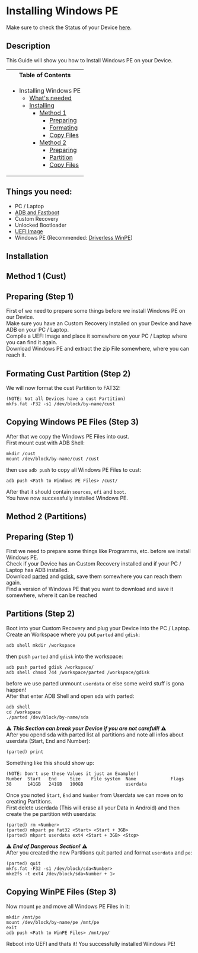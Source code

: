 # Installing Windows PE

Make sure to check the Status of your Device [here](https://github.com/Robotix22/MU-Qcom/blob/main/Status.md).

## Description

This Guide will show you how to Install Windows PE on your Device.

<table>
<tr><th>Table of Contents</th></th>
<tr><td>
  
- Installing Windows PE
    - [What's needed](https://github.com/Robotix22/MU-Qcom-Guides/blob/main/General/WinPE.md#things-you-need)
    - [Installing](https://github.com/Robotix22/MU-Qcom-Guides/blob/main/General/WinPE.md#installation)
        - [Method 1](https://github.com/Robotix22/MU-Qcom-Guides/blob/main/General/WinPE.md#method-1-cust)
            - [Preparing](https://github.com/Robotix22/MU-Qcom-Guides/blob/main/General/WinPE.md#preparing-step-1)
            - [Formating](https://github.com/Robotix22/MU-Qcom-Guides/blob/main/General/WinPE.md#formating-cust-partition-step-2)
            - [Copy Files](https://github.com/Robotix22/MU-Qcom-Guides/blob/main/General/WinPE.md#copying-windows-pe-files-step-3)
        - [Method 2](https://github.com/Robotix22/MU-Qcom-Guides/blob/main/General/WinPE.md#method-2-partitions)
            - [Preparing](https://github.com/Robotix22/MU-Qcom-Guides/blob/main/General/WinPE.md#preparing-step-1-1)
            - [Partition](https://github.com/Robotix22/MU-Qcom-Guides/blob/main/General/WinPE.md#partitions-step-2)
            - [Copy Files](https://github.com/Robotix22/MU-Qcom-Guides/blob/main/General/WinPE.md#copying-winpe-files-step-3)

</td></tr> </table>

## Things you need:
   - PC / Laptop
   - [ADB and Fastboot](https://developer.android.com/studio/releases/platform-tools#downloads)
   - Custom Recovery
   - Unlocked Bootloader
   - [UEFI Image](https://github.com/Robotix22/MU-Qcom)
   - Windows PE (Recommended: [Driverless WinPE](https://drive.google.com/drive/folders/1-k4LwTuVw48e3Es_CIKPNf68CA9HXYRb))

## Installation

## Method 1 (Cust)

## Preparing (Step 1)

First of we need to prepare some things before we install Windows PE on our Device. <br />
Make sure you have an Custom Recovery installed on your Device and have ADB on your PC / Laptop. <br />
Compile a UEFI Image and place it somewhere on your PC / Laptop where you can find it again. <br />
Download Windows PE and extract the zip File somewhere, where you can reach it.

## Formating Cust Partition (Step 2)

We will now format the cust Partition to FAT32:
```
(NOTE: Not all Devices have a cust Partition)
mkfs.fat -F32 -s1 /dev/block/by-name/cust
```

## Copying Windows PE Files (Step 3)

After that we copy the Windows PE Files into cust. <br />
First mount cust with ADB Shell:
```
mkdir /cust
mount /dev/block/by-name/cust /cust
```
then use `adb push` to copy all Windows PE Files to cust:
```
adb push <Path to Windows PE Files> /cust/
```
After that it should contain `sources`, `efi` and `boot`. <br />
You have now successfully installed Windows PE.

## Method 2 (Partitions)

## Preparing (Step 1)

First we need to prepare some things like Programms, etc. before we install Windows PE. <br />
Check if your Device has an Custom Recovery installed and if your PC / Laptop has ADB installed. <br />
Download [parted](https://renegade-project.tech/tools/parted.7z) and [gdisk](https://renegade-project.tech/tools/gdisk.7z), save them somewhere you can reach them again. <br />
Find a version of Windows PE that you want to download and save it somewhere, where it can be reached <br />

## Partitions (Step 2)

Boot into your Custom Recovery and plug your Device into the PC / Laptop. <br />
Create an Workspace where you put `parted` and `gdisk`:
```
adb shell mkdir /workspace
```
then push `parted` and `gdisk` into the workspace:
```
adb push parted gdisk /workspace/
adb shell chmod 744 /workspace/parted /workspace/gdisk
```
before we use parted unmount `userdata` or else some weird stuff is gona happen! <br />
After that enter ADB Shell and open sda with parted:
```
adb shell
cd /workspace
./parted /dev/block/by-name/sda
```
⚠️ ***This Section can break your Device if you are not carefull!*** ⚠️ <br />
After you opend sda with parted list all partitions and note all infos about userdata (Start, End and Number):
```
(parted) print
```
Something like this should show up:
```
(NOTE: Don't use these Values it just an Example!)
Number  Start   End     Size    File system  Name             Flags
38      141GB   241GB   100GB                userdata
```
Once you noted `Start`, `End` and `Number` from Userdata we can move on to creating Partitions. <br />
First delete userdada (This will erase all your Data in Android) and then create the pe partition with userdata:
```
(parted) rm <Number>
(parted) mkpart pe fat32 <Start> <Start + 3GB>
(parted) mkpart userdata ext4 <Start + 3GB> <Stop>
```
⚠️ ***End of Dangerous Section!*** ⚠️ <br />
After you created the new Partitions quit parted and format `userdata` and `pe`:
```
(parted) quit
mkfs.fat -F32 -s1 /dev/block/sda<Number>
mke2fs -t ext4 /dev/block/sda<Number + 1>
```

## Copying WinPE Files (Step 3)

Now mount `pe` and move all Windows PE Files in it:
```
mkdir /mnt/pe
mount /dev/block/by-name/pe /mnt/pe
exit
adb push <Path to WinPE Files> /mnt/pe/
```
Reboot into UEFI and thats it! You successfully installed Windows PE!
